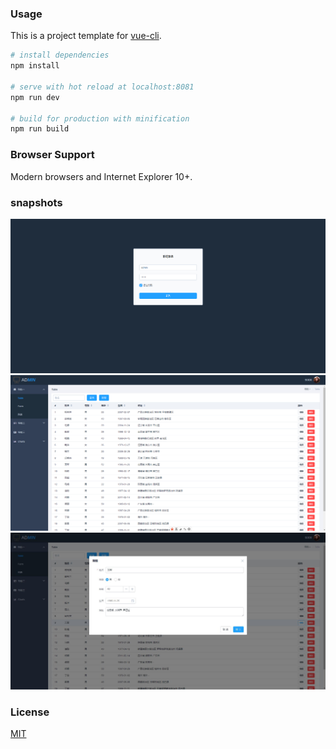 ### Usage

This is a project template for [vue-cli](https://github.com/vuejs/vue-cli).

``` bash
# install dependencies
npm install

# serve with hot reload at localhost:8081
npm run dev

# build for production with minification
npm run build

```

### Browser Support

Modern browsers and Internet Explorer 10+.

### snapshots
![image](https://raw.githubusercontent.com/taylorchen709/markdown-images/master/vueadmin/login.png)
![image](https://raw.githubusercontent.com/taylorchen709/markdown-images/master/vueadmin/main.png)
![image](https://raw.githubusercontent.com/taylorchen709/markdown-images/master/vueadmin/edit.jpg)

### License
[MIT](http://opensource.org/licenses/MIT)
